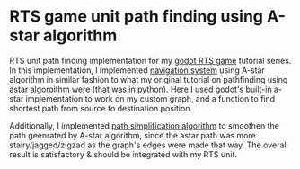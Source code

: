 # RTS game unit path finding using A-star algorithm

RTS unit path finding implementation for my [godot RTS game](https://gameidea.org/2024/12/13/how-to-make-an-rts-game-in-godot/) tutorial series. In this implementation, I implemented [navigation system](https://gameidea.org/2024/12/13/making-navigation-system-for-path-finding/) using A-star algorithm in similar fashion to what my original tutorial on pathfinding using astar algoroithm were (that was in python). Here I used godot's built-in a-star implementation to work on my custom graph, and a function to find shortest path from source to destination position.

Additionally, I implemented [path simplification algorithm](https://gameidea.org/short-posts/make-paths-smooth-using-path-simplification/) to smoothen the path geenrated by A-star algorithm, since the astar path was more stairy/jagged/zigzad as the graph's edges were made that way. The overall result is satisfactory & should be integrated with my RTS unit.
